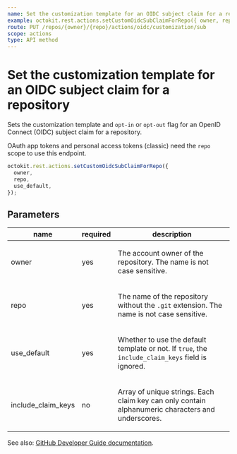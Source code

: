 ```yaml
---
name: Set the customization template for an OIDC subject claim for a repository
example: octokit.rest.actions.setCustomOidcSubClaimForRepo({ owner, repo, use_default })
route: PUT /repos/{owner}/{repo}/actions/oidc/customization/sub
scope: actions
type: API method
---
```


# Set the customization template for an OIDC subject claim for a repository

Sets the customization template and `opt-in` or `opt-out` flag for an OpenID Connect (OIDC) subject claim for a repository.

OAuth app tokens and personal access tokens (classic) need the `repo` scope to use this endpoint.

```js
octokit.rest.actions.setCustomOidcSubClaimForRepo({
  owner,
  repo,
  use_default,
});
```

## Parameters

<table>
  <thead>
    <tr>
      <th>name</th>
      <th>required</th>
      <th>description</th>
    </tr>
  </thead>
  <tbody>
    <tr><td>owner</td><td>yes</td><td>

The account owner of the repository. The name is not case sensitive.

</td></tr>
<tr><td>repo</td><td>yes</td><td>

The name of the repository without the `.git` extension. The name is not case sensitive.

</td></tr>
<tr><td>use_default</td><td>yes</td><td>

Whether to use the default template or not. If `true`, the `include_claim_keys` field is ignored.

</td></tr>
<tr><td>include_claim_keys</td><td>no</td><td>

Array of unique strings. Each claim key can only contain alphanumeric characters and underscores.

</td></tr>
  </tbody>
</table>

See also: [GitHub Developer Guide documentation](https://docs.github.com/rest/actions/oidc#set-the-customization-template-for-an-oidc-subject-claim-for-a-repository).
